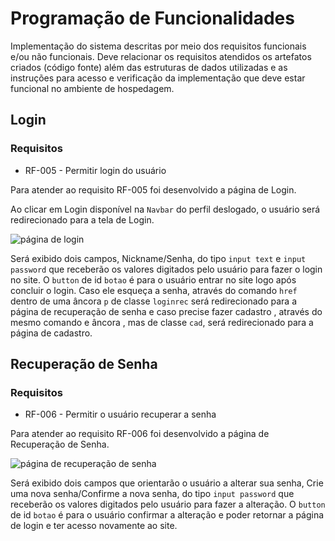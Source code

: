 # Programação de Funcionalidades

Implementação do sistema descritas por meio dos requisitos funcionais e/ou não funcionais. Deve relacionar os requisitos atendidos os artefatos criados (código fonte) além das estruturas de dados utilizadas e as instruções para acesso e verificação da implementação que deve estar funcional no ambiente de hospedagem.







## Login

### Requisitos

- RF-005 - Permitir login do usuário

Para atender ao requisito RF-005 foi desenvolvido a página de Login.

Ao clicar em Login disponível na `Navbar` do perfil deslogado, o usuário será redirecionado para a tela de Login.

![página de login](https://user-images.githubusercontent.com/111810318/200718174-437a8f84-fd59-45f2-8f04-b9555adaa970.jpg)


Será exibido dois campos, Nickname/Senha, do tipo `input text` e `input password` que receberão os valores digitados pelo usuário para fazer o login no site. O `button` de id `botao` é para o usuário entrar no site logo após concluir o login. Caso ele esqueça a senha,  através do comando `href` dentro de uma âncora `p` de classe `loginrec` será redirecionado para a página de recuperação de senha e caso precise fazer cadastro , através do mesmo comando e âncora , mas de classe `cad`, será redirecionado para a página de cadastro.


## Recuperação de Senha

### Requisitos

- RF-006 - Permitir o usuário recuperar a senha

Para atender ao requisito RF-006 foi desenvolvido a página de Recuperação de Senha. 

![página de recuperação de senha](https://user-images.githubusercontent.com/111810318/200717881-ac8a0829-5c0c-4b33-b77a-c40ad25f6cc2.jpg)


Será exibido dois campos que orientarão o usuário a alterar sua senha, Crie uma nova senha/Confirme a nova senha, do tipo `input password` que receberão os valores digitados pelo usuário para fazer a alteração. O `button` de id `botao` é para o usuário confirmar a alteração e poder retornar a página de login e ter acesso novamente ao site. 
